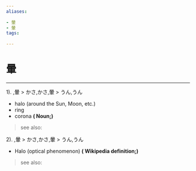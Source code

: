 ```yaml
---
aliases:
    
- 暈
- 暈
tags:
    
---
```


# 暈
---
1).
,暈 > かさ,かさ,暈 > うん,うん

- halo (around the Sun, Moon, etc.)
- ring
- corona
**( Noun;)**
> see also: 
            
2).
,暈 > かさ,かさ,暈 > うん,うん

- Halo (optical phenomenon)
**( Wikipedia definition;)**
> see also: 
            